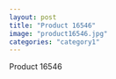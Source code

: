 ```yaml
---
layout: post
title: "Product 16546"
image: "product16546.jpg"
categories: "category1"
---
```

Product 16546
